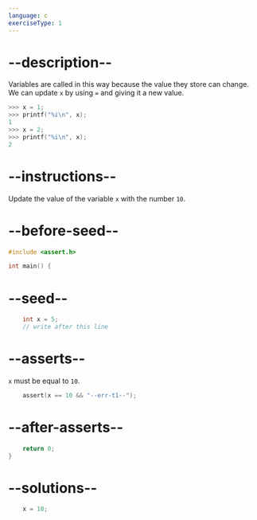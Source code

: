 ```yaml
---
language: c
exerciseType: 1
---
```


# --description--

Variables are called in this way because the value they store can change.
We can update `x` by using `=` and giving it a new value.
```c
>>> x = 1;
>>> printf("%i\n", x);
1
>>> x = 2;
>>> printf("%i\n", x);
2
```

# --instructions--

Update the value of the variable `x` with the number `10`.

# --before-seed--

```c
#include <assert.h>

int main() {
```

# --seed--

```c
    int x = 5;
    // write after this line

```

# --asserts--

`x` must be equal to `10`.

```c
    assert(x == 10 && "--err-t1--");
```

# --after-asserts--

```c
    return 0;
}
```

# --solutions--

```c
    x = 10;
```
